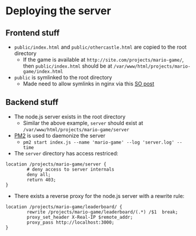 # Deploying the server

## Frontend stuff

- `public/index.html` and `public/othercastle.html` are copied to the root directory
    - If the game is available at `http://site.com/projects/mario-game/`, then `public/index.html` should be at `/var/www/html/projects/mario-game/index.html`
- `public` is symlinked to the root directory
    - Made need to allow symlinks in nginx via this [SO post](https://unix.stackexchange.com/a/157098)

## Backend stuff

- The node.js server exists in the root directory
    - Similar the above example, `server` should exist at `/var/www/html/projects/mario-game/server`
- [PM2](https://pm2.keymetrics.io/) is used to daemonize the server
    - `pm2 start index.js --name 'mario-game' --log 'server.log' --time`
- The `server` directory has access restriced:
```
location /projects/mario-game/server {
        # deny access to server internals
        deny all;
        return 403;
}
```
- There exists a reverse proxy for the node.js server with a rewrite rule:
```
location /projects/mario-game/leaderboard/ {
        rewrite /projects/mario-game/leaderboard/(.*) /$1  break;
        proxy_set_header X-Real-IP $remote_addr;
        proxy_pass http://localhost:3000;
}
```